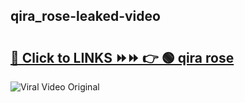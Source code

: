 
 ## qira_rose-leaked-video 

# <h2><a href="https://clipsfans.com/qira_rose&ref=git">🔗 Click to LINKS ⏩⏩ 👉 🟢 qira rose </a></h2>

<a href="https://clipsfans.com/qira_rose&ref=git" rel="nofollow" data-target="animated-image.originalLink"><img src="https://i.ibb.co.com/xMMVF88/686577567.gif" alt="Viral Video Original" style="max-width: 100%; display: inline-block;" data-target="animated-image.originalImage"></a>
